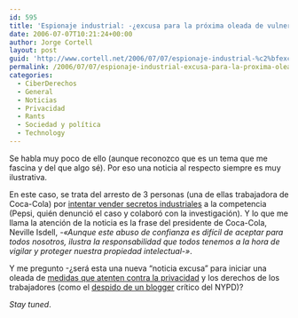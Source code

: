 ```yaml
---
id: 595
title: 'Espionaje industrial: -¿excusa para la próxima oleada de vulneración de derechos de los trabajadores?'
date: 2006-07-07T10:21:24+00:00
author: Jorge Cortell
layout: post
guid: 'http://www.cortell.net/2006/07/07/espionaje-industrial-%c2%bfexcusa-para-la-proxima-oleada-de-vulneracion-de-derechos-de-los-trabajadores/'
permalink: /2006/07/07/espionaje-industrial-excusa-para-la-proxima-oleada-de-vulneracion-de-derechos-de-los-trabajadores/
categories:
  - CiberDerechos
  - General
  - Noticias
  - Privacidad
  - Rants
  - Sociedad y polí­tica
  - Technology
---
```

Se habla muy poco de ello (aunque reconozco que es un tema que me fascina y del que algo sé). Por eso una noticia al respecto siempre es muy ilustrativa.

En este caso, se trata del arresto de 3 personas (una de ellas trabajadora de Coca-Cola) por <a target="_blank" title="Espionaje industrial CocaCola en ABC" href="http://www.abc.es/20060707/economia-economia/secretos-coca-cola_200607070339.html">intentar vender secretos industriales</a> a la competencia (Pepsi, quién denunció el caso y colaboró con la investigación). Y lo que me llama la atención de la noticia es la frase del presidente de Coca-Cola, Neville Isdell, _-«Aunque este abuso de confianza es difí­cil de aceptar para todos nosotros, ilustra la responsabilidad que todos tenemos a la hora de vigilar y proteger nuestra propiedad intelectual-»_.

Y me pregunto -¿será esta una nueva &#8220;noticia excusa&#8221; para iniciar una oleada de <a target="_blank" title="Tecnologí­a contra privacidad en empresas" href="http://www.comfia.net/index.php?modo=leer&art=4441">medidas que atenten contra la privacidad</a> y los derechos de los trabajadores (como el <a target="_blank" title="blog crí­tico con el NYPD" href="http://p066.ezboard.com/bnypdrant64609">despido de un blogger</a> crí­tico del NYPD)?

_Stay tuned_.